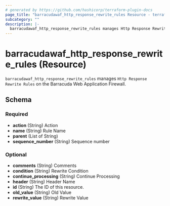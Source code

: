 ```yaml
---
# generated by https://github.com/hashicorp/terraform-plugin-docs
page_title: "barracudawaf_http_response_rewrite_rules Resource - terraform-provider-barracudawaf"
subcategory: ""
description: |-
  barracudawaf_http_response_rewrite_rules manages Http Response Rewrite Rules on the Barracuda Web Application Firewall.
---
```


# barracudawaf_http_response_rewrite_rules (Resource)

`barracudawaf_http_response_rewrite_rules` manages `Http Response Rewrite Rules` on the Barracuda Web Application Firewall.



<!-- schema generated by tfplugindocs -->
## Schema

### Required

- **action** (String) Action
- **name** (String) Rule Name
- **parent** (List of String)
- **sequence_number** (String) Sequence number

### Optional

- **comments** (String) Comments
- **condition** (String) Rewrite Condition
- **continue_processing** (String) Continue Processing
- **header** (String) Header Name
- **id** (String) The ID of this resource.
- **old_value** (String) Old Value
- **rewrite_value** (String) Rewrite Value


